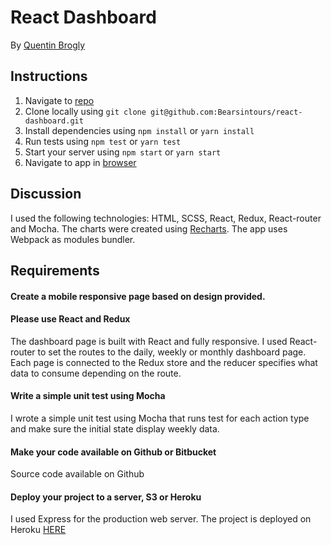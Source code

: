 # React Dashboard

By [Quentin Brogly](mailto:qbrogly@gmail.com)


## Instructions

1. Navigate to [repo](https://github.com/Bearsintours/react-dashboard)
2. Clone locally using
   `git clone git@github.com:Bearsintours/react-dashboard.git`
3. Install dependencies using `npm install` or `yarn install`
4. Run tests using `npm test` or `yarn test`
5. Start your server using `npm start` or `yarn start`
6. Navigate to app in [browser](http://localhost:3000)


## Discussion

I used the following technologies: HTML, SCSS, React, Redux, React-router and Mocha.
The charts were created using [Recharts](http://recharts.org/en-US/).
The app uses Webpack as modules bundler.

## Requirements

#### Create a mobile responsive page based on design provided. 
#### Please use React and Redux

The dashboard page is built with React and fully responsive.
I used React-router to set the routes to the daily, weekly or monthly dashboard page.
Each page is connected to the Redux store and the reducer specifies what data to consume depending on the route.


#### Write a simple unit test using Mocha

I wrote a simple unit test using Mocha that runs test for each action type and make sure the initial state display weekly data.


#### Make your code available on Github or Bitbucket

Source code available on Github


#### Deploy your project to a server, S3 or Heroku

I used Express for the production web server.
The project is deployed on Heroku [HERE](https://bearsintours-react-dashboard.herokuapp.com)

